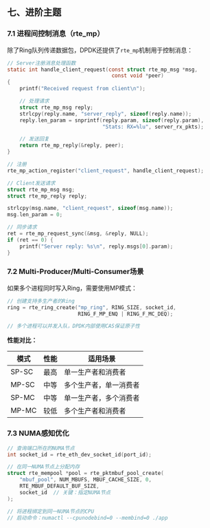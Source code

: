 ## 七、进阶主题

### 7.1 进程间控制消息（rte_mp）

除了Ring队列传递数据包，DPDK还提供了`rte_mp`机制用于控制消息：

```c
// Server注册消息处理函数
static int handle_client_request(const struct rte_mp_msg *msg,
                                  const void *peer)
{
    printf("Received request from client\n");

    // 处理请求
    struct rte_mp_msg reply;
    strlcpy(reply.name, "server_reply", sizeof(reply.name));
    reply.len_param = snprintf(reply.param, sizeof(reply.param),
                               "Stats: RX=%lu", server_rx_pkts);

    // 发送回复
    return rte_mp_reply(&reply, peer);
}

// 注册
rte_mp_action_register("client_request", handle_client_request);

// Client发送请求
struct rte_mp_msg msg;
struct rte_mp_reply reply;

strlcpy(msg.name, "client_request", sizeof(msg.name));
msg.len_param = 0;

// 同步请求
ret = rte_mp_request_sync(&msg, &reply, NULL);
if (ret == 0) {
    printf("Server reply: %s\n", reply.msgs[0].param);
}
```

### 7.2 Multi-Producer/Multi-Consumer场景

如果多个进程同时写入Ring，需要使用MP模式：

```c
// 创建支持多生产者的Ring
ring = rte_ring_create("mp_ring", RING_SIZE, socket_id,
                       RING_F_MP_ENQ | RING_F_MC_DEQ);

// 多个进程可以并发入队，DPDK内部使用CAS保证原子性
```

**性能对比：**

| 模式  | 性能 | 适用场景               |
| ----- | ---- | ---------------------- |
| SP-SC | 最高 | 单一生产者和消费者     |
| MP-SC | 中等 | 多个生产者，单一消费者 |
| SP-MC | 中等 | 单一生产者，多个消费者 |
| MP-MC | 较低 | 多个生产者和消费者     |

### 7.3 NUMA感知优化

```c
// 查询端口所在的NUMA节点
int socket_id = rte_eth_dev_socket_id(port_id);

// 在同一NUMA节点上分配内存
struct rte_mempool *pool = rte_pktmbuf_pool_create(
    "mbuf_pool", NUM_MBUFS, MBUF_CACHE_SIZE, 0,
    RTE_MBUF_DEFAULT_BUF_SIZE,
    socket_id  // 关键：指定NUMA节点
);

// 将进程绑定到同一NUMA节点的CPU
// 启动命令：numactl --cpunodebind=0 --membind=0 ./app
```
